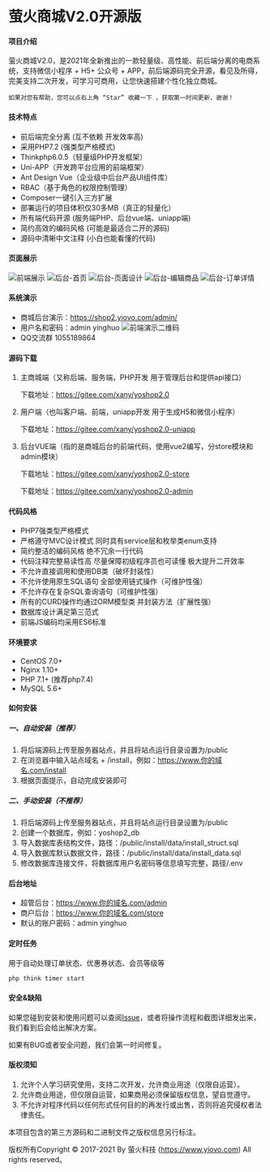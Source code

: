 # 萤火商城V2.0开源版

#### 项目介绍
萤火商城V2.0，是2021年全新推出的一款轻量级、高性能、前后端分离的电商系统，支持微信小程序 + H5+ 公众号 + APP，前后端源码完全开源，看见及所得，完美支持二次开发，可学习可商用，让您快速搭建个性化独立商城。

    如果对您有帮助，您可以点右上角 “Star” 收藏一下 ，获取第一时间更新，谢谢！

#### 技术特点
* 前后端完全分离 (互不依赖 开发效率高)
* 采用PHP7.2 (强类型严格模式)
* Thinkphp6.0.5（轻量级PHP开发框架）
* Uni-APP（开发跨平台应用的前端框架）
* Ant Design Vue（企业级中后台产品UI组件库）
* RBAC（基于角色的权限控制管理）
* Composer一键引入三方扩展
* 部署运行的项目体积仅30多MB（真正的轻量化）
* 所有端代码开源 (服务端PHP、后台vue端、uniapp端)
* 简约高效的编码风格 (可能是最适合二开的源码)
* 源码中清晰中文注释 (小白也能看懂的代码)

#### 页面展示
![前端展示](https://images.gitee.com/uploads/images/2021/0316/215102_7bcb0802_2166072.png "前端展示.png")
![后台-首页](https://images.gitee.com/uploads/images/2021/0316/215827_7df5251c_2166072.png "后台-首页.png")
![后台-页面设计](https://images.gitee.com/uploads/images/2021/0316/215839_2d4ebccc_2166072.png "后台-页面设计.png")
![后台-编辑商品](https://images.gitee.com/uploads/images/2021/0316/215848_9d54adff_2166072.png "后台-编辑商品.png")
![后台-订单详情](https://images.gitee.com/uploads/images/2021/0316/215855_8606fce3_2166072.png "后台-订单详情.png")

#### 系统演示

- 商城后台演示：https://shop2.yiovo.com/admin/
- 用户名和密码：admin yinghuo
![前端演示二维码](https://images.gitee.com/uploads/images/2021/0316/104516_3778337e_2166072.png "111.png")
- QQ交流群 1055189864
#### 源码下载
1. 主商城端（又称后端、服务端，PHP开发 用于管理后台和提供api接口）

    下载地址：https://gitee.com/xany/yoshop2.0

2. 用户端（也叫客户端、前端，uniapp开发 用于生成H5和微信小程序）

    下载地址：https://gitee.com/xany/yoshop2.0-uniapp

2. 后台VUE端（指的是商城后台的前端代码，使用vue2编写，分store模块和admin模块）

    下载地址：https://gitee.com/xany/yoshop2.0-store

    下载地址：https://gitee.com/xany/yoshop2.0-admin

#### 代码风格

* PHP7强类型严格模式
* 严格遵守MVC设计模式 同时具有service层和枚举类enum支持
* 简约整洁的编码风格 绝不冗余一行代码
* 代码注释完整易读性高 尽量保障初级程序员也可读懂 极大提升二开效率
* 不允许直接调用和使用DB类（破坏封装性）
* 不允许使用原生SQL语句 全部使用链式操作（可维护性强）
* 不允许存在复杂SQL查询语句（可维护性强）
* 所有的CURD操作均通过ORM模型类 并封装方法（扩展性强）
* 数据库设计满足第三范式
* 前端JS编码均采用ES6标准

#### 环境要求
- CentOS 7.0+
- Nginx 1.10+
- PHP 7.1+  (推荐php7.4)
- MySQL 5.6+


#### 如何安装
##### 一、自动安装（推荐）

1. 将后端源码上传至服务器站点，并且将站点运行目录设置为/public
2. 在浏览器中输入站点域名 + /install，例如：https://www.你的域名.com/install
3. 根据页面提示，自动完成安装即可

##### 二、手动安装（不推荐）

1. 将后端源码上传至服务器站点，并且将站点运行目录设置为/public
2. 创建一个数据库，例如：yoshop2_db
3. 导入数据库表结构文件，路径：/public/install/data/install_struct.sql
4. 导入数据库默认数据文件，路径：/public/install/data/install_data.sql
5. 修改数据库连接文件，将数据库用户名密码等信息填写完整，路径/.env

#### 后台地址

- 超管后台：https://www.你的域名.com/admin
- 商户后台：https://www.你的域名.com/store
- 默认的账户密码：admin yinghuo

#### 定时任务
用于自动处理订单状态、优惠券状态、会员等级等
```sh
php think timer start
```

#### 安全&缺陷

如果您碰到安装和使用问题可以查阅[Issue](https://gitee.com/xany/yoshop2.0/issues?state=all)，或者将操作流程和截图详细发出来，我们看到后会给出解决方案。

如果有BUG或者安全问题，我们会第一时间修复。

#### 版权须知

1. 允许个人学习研究使用，支持二次开发，允许商业用途（仅限自运营）。
2. 允许商业用途，但仅限自运营，如果商用必须保留版权信息，望自觉遵守。
3. 不允许对程序代码以任何形式任何目的的再发行或出售，否则将追究侵权者法律责任。


本项目包含的第三方源码和二进制文件之版权信息另行标注。

版权所有Copyright © 2017-2021 By 萤火科技 (https://www.yiovo.com) All rights reserved。






